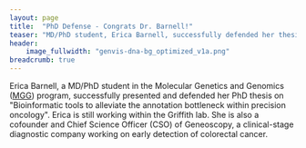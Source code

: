 ```yaml
---
layout: page
title:  "PhD Defense - Congrats Dr. Barnell!"
teaser: "MD/PhD student, Erica Barnell, successfully defended her thesis"
header:
    image_fullwidth: "genvis-dna-bg_optimized_v1a.png"
breadcrumb: true
---
```

Erica Barnell, a MD/PhD student in the Molecular Genetics and Genomics ([MGG](http://dbbs.wustl.edu/divprograms/genetics/Pages/default.aspx)) program, successfully presented and defended her PhD thesis on "Bioinformatic tools to alleviate the annotation bottleneck within precision oncology". Erica is still working within the Griffith lab. She is also a cofounder and Chief Science Officer (CSO) of Geneoscopy, a clinical-stage diagnostic company working on early detection of colorectal cancer.
